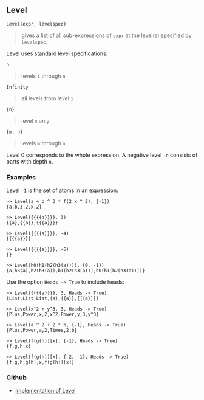 ## Level

```
Level(expr, levelspec)
```

> gives a list of all sub-expressions of `expr` at the level(s) specified by `levelspec`.

Level uses standard level specifications:

```
n
```

> levels `1` through `n`

```
Infinity
```

> all levels from level `1`


```
{n}
```

> level `n` only

```
{m, n}
```

> levels `m` through `n`

Level 0 corresponds to the whole expression. A negative level `-n` consists of parts with depth `n`.

### Examples

Level `-1` is the set of atoms in an expression:

```
>> Level(a + b ^ 3 * f(2 x ^ 2), {-1})
{a,b,3,2,x,2}
 
>> Level({{{{a}}}}, 3)
{{a},{{a}},{{{a}}}} 
 
>> Level({{{{a}}}}, -4)
{{{{a}}}}
 
>> Level({{{{a}}}}, -5)
{}
 
>> Level(h0(h1(h2(h3(a)))), {0, -1})
{a,h3(a),h2(h3(a)),h1(h2(h3(a))),h0(h1(h2(h3(a))))} 
```

Use the option `Heads -> True` to include heads:

```
>> Level({{{{a}}}}, 3, Heads -> True)
{List,List,List,{a},{{a}},{{{a}}}} 
 
>> Level(x^2 + y^3, 3, Heads -> True)
{Plus,Power,x,2,x^2,Power,y,3,y^3} 
 
>> Level(a ^ 2 + 2 * b, {-1}, Heads -> True)
{Plus,Power,a,2,Times,2,b} 
 
>> Level(f(g(h))[x], {-1}, Heads -> True)
{f,g,h,x}
 
>> Level(f(g(h))[x], {-2, -1}, Heads -> True)
{f,g,h,g(h),x,f(g(h))[x]} 
```

### Github

* [Implementation of Level](https://github.com/axkr/symja_android_library/blob/master/symja_android_library/matheclipse-core/src/main/java/org/matheclipse/core/builtin/ListFunctions.java#L3919) 
